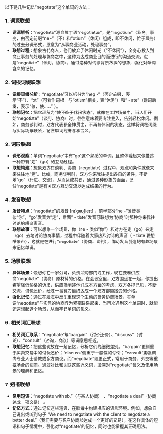 以下是几种记忆“negotiate”这个单词的方法：

### 1. 词源联想
 - **词源解析**：“negotiate”源自拉丁语“negotiatus”，是“negotium”（业务，事务，由否定前缀“ne -”（不）和“otium”（休闲）组成，即不休闲，忙于事务）的过去分词形式，原意为“从事商业活动，处理事务”。
 - **联想过程**：想象古代商人，他们放弃了休闲时光（“不休闲”），全身心投入到商业事务的处理与协商之中，这种为达成商业目的而进行的沟通交流，就是“negotiate”（谈判，协商）。通过这种对词源背景故事的想象，强化对单词含义的记忆。

### 2. 词根词缀联想
 - **词根词缀分析**：“negotiate”可以拆分为“neg -”（否定前缀，表示“不”）、“ot”（可看作词根，与“otium”相关，表“休闲”）和“ - ate”（动词后缀，表示“做，使……” ）。
 - **联想记忆**：把它理解为“使不处于休闲状态”，就像在工作场景中，当人们开始“negotiate”（谈判、协商）时，往往意味着要专注投入，告别轻松休闲。例如，商务谈判时，双方代表都全神贯注，不再有休闲的状态。这样将词根词缀与实际场景联系，记住单词的拼写和含义。

### 3. 词形联想
 - **词形观察**：单词“negotiate”中有“go”这个熟悉的单词，且整体看起来像描述一种带有“走”（go）的互动过程。
 - **联想构建**：想象双方在谈判、协商（negotiate）过程中，观点和条件就像来来往往地“走”。比如，商务谈判时，双方你来我往提出各自的条件，不断地“go”（行进、交流），从而达成共识，通过这种形象的画面，记住“negotiate”是有关双方互动交流以达成结果的行为。

### 4. 发音联想
 - **发音特点**：“negotiate”的发音 [nɪˈɡəʊʃieɪt] ，前半部分“ne -”发音类似“你”，“go”发音为“走”，后面“ - tiate”发音可联想为“协商”时那种你来我往讨论的嘈杂声音。
 - **联想故事**：可以想象一个场景，你（ne - 类似“你”）和对方在走（go）来走（go）去地讨论协商事情，过程中伴随着大家热烈讨论的声音（ - tiate 联想嘈杂声），这就是在进行“negotiate”（协商、谈判），借助发音创造的有趣场景来记忆单词。

### 5. 场景联想
 - **具体场景**：设想你在一家公司，负责采购部门的工作，现在要和供应商“negotiate”（协商）原材料的价格。在会议室里，双方围坐在一起，你提出希望降低价格的诉求，供应商阐述他们成本方面的考虑，双方各抒己见，不断交流、讨价还价，经过一番努力最终达成一个双方都能接受的价格。
 - **强化记忆**：通过在脑海中反复重现这个生动的商务协商场景，将单词“negotiate”与实际的协商行为紧密联系起来，当再次遇到这个单词时，就能迅速想起这个场景，从而牢记单词的含义。

### 6. 相关词汇联想
 - **相关词汇联系**：“negotiate”与“bargain”（讨价还价）、“discuss”（讨论）、“consult”（咨询，商议）等词意思相近。
 - **联想记忆**：把这些词放在一起记忆，分析它们的细微差别。“bargain”更侧重于买卖交易中的讨价还价；“discuss”侧重于一般性的讨论；“consult”更强调向专业人士请教或多方商议。而“negotiate”则更正式，常用于商务、外交等重要场合的协商。通过对比和关联这些近义词，加深对“negotiate”含义及使用场景的理解和记忆。

### 7. 短语联想
 - **常用短语**：“negotiate with sb.”（与某人协商） 、“negotiate a deal”（协商达成一项交易） 。
 - **记忆方式**：通过记忆这些短语，在脑海中构建相应的语言环境。例如，想象自己说出或听到句子 “We need to negotiate with the client to negotiate a better deal.”（我们需要与客户协商以达成一个更好的交易），在这样具体的短语和句子情境中，强化对“negotiate”的记忆，同时也能掌握其正确用法。 